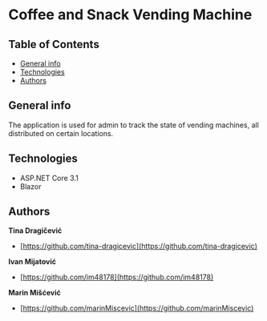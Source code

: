 # Coffee and Snack Vending Machine

## Table of Contents
* [General info](#general-info)
* [Technologies](#technologies)
* [Authors](#authors)

## General info

The application is used for admin to track the state of vending machines, all distributed on certain locations.


## Technologies

* ASP.NET Core 3.1
* Blazor 


## Authors

**Tina Dragičević**
* [https://github.com/tina-dragicevic](https://github.com/tina-dragicevic)

**Ivan Mijatović**
+ [https://github.com/im48178](https://github.com/im48178)

**Marin Mišćević**
+ [https://github.com/marinMiscevic](https://github.com/marinMiscevic)

